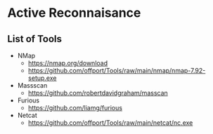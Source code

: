 # Active Reconnaisance

## List of Tools

- NMap
  - https://nmap.org/download
  - https://github.com/offport/Tools/raw/main/nmap/nmap-7.92-setup.exe
- Massscan
  - https://github.com/robertdavidgraham/masscan
- Furious
  - https://github.com/liamg/furious
- Netcat
  - https://github.com/offport/Tools/raw/main/netcat/nc.exe
